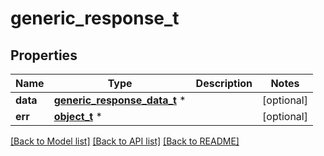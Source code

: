 # generic_response_t

## Properties
Name | Type | Description | Notes
------------ | ------------- | ------------- | -------------
**data** | [**generic_response_data_t**](generic_response_data.md) \* |  | [optional] 
**err** | [**object_t**](.md) \* |  | [optional] 

[[Back to Model list]](../README.md#documentation-for-models) [[Back to API list]](../README.md#documentation-for-api-endpoints) [[Back to README]](../README.md)



